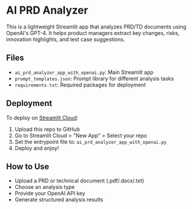 
# AI PRD Analyzer

This is a lightweight Streamlit app that analyzes PRD/TD documents using OpenAI's GPT-4.
It helps product managers extract key changes, risks, innovation highlights, and test case suggestions.

## Files

- `ai_prd_analyzer_app_with_openai.py`: Main Streamlit app
- `prompt_templates.json`: Prompt library for different analysis tasks
- `requirements.txt`: Required packages for deployment

## Deployment

To deploy on [Streamlit Cloud](https://streamlit.io/cloud):

1. Upload this repo to GitHub
2. Go to Streamlit Cloud > "New App" > Select your repo
3. Set the entrypoint file to: `ai_prd_analyzer_app_with_openai.py`
4. Deploy and enjoy!

## How to Use

- Upload a PRD or technical document (.pdf/.docx/.txt)
- Choose an analysis type
- Provide your OpenAI API key
- Generate structured analysis results

